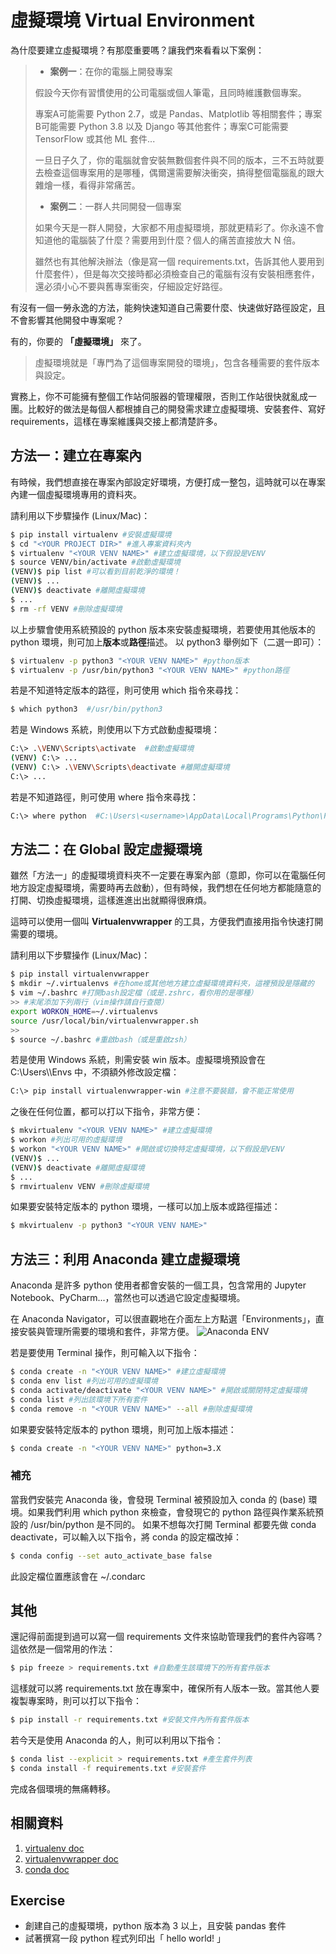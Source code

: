 # 虛擬環境 Virtual Environment

為什麼要建立虛擬環境？有那麼重要嗎？讓我們來看看以下案例：

> - **案例一**：在你的電腦上開發專案
> 
> 假設今天你有習慣使用的公司電腦或個人筆電，且同時維護數個專案。
>   
> 專案A可能需要 Python 2.7，或是 Pandas、Matplotlib 等相關套件；專案B可能需要 Python 3.8 以及 Django 等其他套件；專案C可能需要 TensorFlow 或其他 ML 套件...
> 
> 一旦日子久了，你的電腦就會安裝無數個套件與不同的版本，三不五時就要去檢查這個專案用的是哪種，偶爾還需要解決衝突，搞得整個電腦亂的跟大雜燴一樣，看得非常痛苦。
> 
> - **案例二**：一群人共同開發一個專案
>  
> 如果今天是一群人開發，大家都不用虛擬環境，那就更精彩了。你永遠不會知道他的電腦裝了什麼？需要用到什麼？個人的痛苦直接放大 N 倍。
>     
> 雖然也有其他解決辦法（像是寫一個 requirements.txt，告訴其他人要用到什麼套件），但是每次交接時都必須檢查自己的電腦有沒有安裝相應套件，還必須小心不要與舊專案衝突，仔細設定好路徑。

有沒有一個一勞永逸的方法，能夠快速知道自己需要什麼、快速做好路徑設定，且不會影響其他開發中專案呢？

有的，你要的 **「虛擬環境」** 來了。

> 虛擬環境就是「專門為了這個專案開發的環境」，包含各種需要的套件版本與設定。

實務上，你不可能擁有整個工作站伺服器的管理權限，否則工作站很快就亂成一團。比較好的做法是每個人都根據自己的開發需求建立虛擬環境、安裝套件、寫好 requirements，這樣在專案維護與交接上都清楚許多。

## 方法一：建立在專案內

有時候，我們想直接在專案內部設定好環境，方便打成一整包，這時就可以在專案內建一個虛擬環境專用的資料夾。

請利用以下步驟操作 (Linux/Mac)：
``` bash
$ pip install virtualenv #安裝虛擬環境
$ cd "<YOUR PROJECT DIR>" #進入專案資料夾內
$ virtualenv "<YOUR VENV NAME>" #建立虛擬環境，以下假設是VENV
$ source VENV/bin/activate #啟動虛擬環境
(VENV)$ pip list #可以看到目前乾淨的環境！
(VENV)$ ...
(VENV)$ deactivate #離開虛擬環境
$ ...
$ rm -rf VENV #刪除虛擬環境
```
以上步驟會使用系統預設的 python 版本來安裝虛擬環境，若要使用其他版本的 python 環境，則可加上**版本**或**路徑**描述。
以 python3 舉例如下（二選一即可）：
``` bash
$ virtualenv -p python3 "<YOUR VENV NAME>" #python版本
$ virtualenv -p /usr/bin/python3 "<YOUR VENV NAME>" #python路徑
```
若是不知道特定版本的路徑，則可使用 which 指令來尋找：
``` bash
$ which python3  #/usr/bin/python3
```
若是 Windows 系統，則使用以下方式啟動虛擬環境：
``` bash
C:\> .\VENV\Scripts\activate  #啟動虛擬環境
(VENV) C:\> ...
(VENV) C:\> .\VENV\Scripts\deactivate #離開虛擬環境
C:\> ...
```
若是不知道路徑，則可使用 where 指令來尋找：
``` bash
C:\> where python  #C:\Users\<username>\AppData\Local\Programs\Python\Python3X\python.exe
```

## 方法二：在 Global 設定虛擬環境

雖然「方法一」的虛擬環境資料夾不一定要在專案內部（意即，你可以在電腦任何地方設定虛擬環境，需要時再去啟動），但有時候，我們想在任何地方都能隨意的打開、切換虛擬環境，這樣進進出出就顯得很麻煩。

這時可以使用一個叫 **Virtualenvwrapper** 的工具，方便我們直接用指令快速打開需要的環境。

請利用以下步驟操作 (Linux/Mac)：
``` bash
$ pip install virtualenvwrapper
$ mkdir ~/.virtualenvs #在home或其他地方建立虛擬環境資料夾，這裡預設是隱藏的
$ vim ~/.bashrc #打開bash設定檔（或是.zshrc，看你用的是哪種）
>> #末尾添加下列兩行（vim操作請自行查閱）
export WORKON_HOME=~/.virtualenvs
source /usr/local/bin/virtualenvwrapper.sh
>>
$ source ~/.bashrc #重啟bash（或是重啟zsh）
```
若是使用 Windows 系統，則需安裝 win 版本。虛擬環境預設會在 C:\Users\\<username>\Envs 中，不須額外修改設定檔：
``` bash
C:\> pip install virtualenvwrapper-win #注意不要裝錯，會不能正常使用
```
之後在任何位置，都可以打以下指令，非常方便：
``` bash
$ mkvirtualenv "<YOUR VENV NAME>" #建立虛擬環境
$ workon #列出可用的虛擬環境
$ workon "<YOUR VENV NAME>" #開啟或切換特定虛擬環境，以下假設是VENV
(VENV)$ ...
(VENV)$ deactivate #離開虛擬環境
$ ...
$ rmvirtualenv VENV #刪除虛擬環境
```
如果要安裝特定版本的 python 環境，一樣可以加上版本或路徑描述：
``` bash
$ mkvirtualenv -p python3 "<YOUR VENV NAME>"
```

## 方法三：利用 Anaconda 建立虛擬環境

Anaconda 是許多 python 使用者都會安裝的一個工具，包含常用的 Jupyter Notebook、PyCharm...，當然也可以透過它設定虛擬環境。

在 Anaconda Navigator，可以很直觀地在介面左上方點選「Environments」，直接安裝與管理所需要的環境和套件，非常方便。
![Anaconda ENV](https://i.imgur.com/RgZyKNL.png)

若是要使用 Terminal 操作，則可輸入以下指令：

``` bash
$ conda create -n "<YOUR VENV NAME>" #建立虛擬環境
$ conda env list #列出可用的虛擬環境
$ conda activate/deactivate "<YOUR VENV NAME>" #開啟或關閉特定虛擬環境
$ conda list #列出該環境下所有套件
$ conda remove -n "<YOUR VENV NAME>" --all #刪除虛擬環境
```
如果要安裝特定版本的 python 環境，則可加上版本描述：
``` bash
$ conda create -n "<YOUR VENV NAME>" python=3.X
```
### 補充
當我們安裝完 Anaconda 後，會發現 Terminal 被預設加入 conda 的 (base) 環境。如果我們利用 which python 來檢查，會發現它的 python 路徑與作業系統預設的 /usr/bin/python 是不同的。
如果不想每次打開 Terminal 都要先做 conda deactivate，可以輸入以下指令，將 conda 的設定檔改掉：
``` bash
$ conda config --set auto_activate_base false
```
此設定檔位置應該會在 ~/.condarc

## 其他

還記得前面提到過可以寫一個 requirements 文件來協助管理我們的套件內容嗎？這依然是一個常用的作法：
``` bash
$ pip freeze > requirements.txt #自動產生該環境下的所有套件版本
```
這樣就可以將 requirements.txt 放在專案中，確保所有人版本一致。當其他人要複製專案時，則可以打以下指令：
``` bash
$ pip install -r requirements.txt #安裝文件內所有套件版本
```
若今天是使用 Anaconda 的人，則可以利用以下指令：
``` bash
$ conda list --explicit > requirements.txt #產生套件列表
$ conda install -f requirements.txt #安裝套件
```
完成各個環境的無痛轉移。

## 相關資料

1. [virtualenv doc](https://virtualenv.pypa.io/en/latest/)
2. [virtualenvwrapper doc](https://virtualenvwrapper.readthedocs.io/en/latest/)
3. [conda doc](https://conda.io/projects/conda/en/latest/user-guide/tasks/manage-environments.html)

## Exercise
- 創建自己的虛擬環境，python 版本為 3 以上，且安裝 pandas 套件
- 試著撰寫一段 python 程式列印出「 hello world! 」
